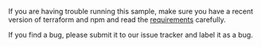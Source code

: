 If you are having trouble running this sample, make sure you have a recent version of terraform and npm and read the 
[requirements](README.md#-requirements) carefully.

If you find a bug, please submit it to our issue tracker and label it as a bug.
